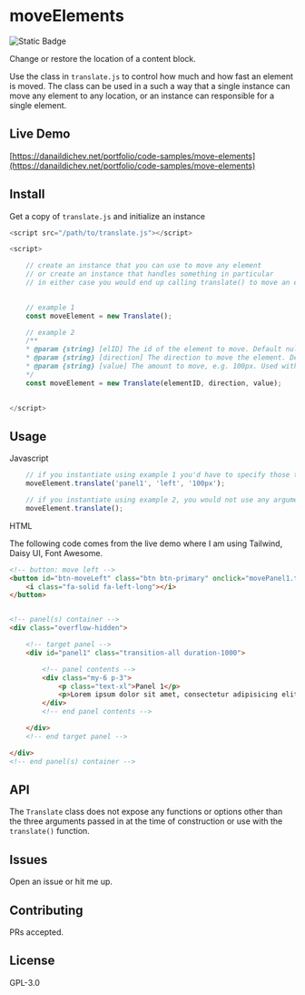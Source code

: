 # moveElements

![Static Badge](https://img.shields.io/badge/version-1-blue)

Change or restore the location of a content block.

Use the class in `translate.js` to control how much and how fast an element is moved. The class can be used in a such a way that a single instance can move any element to any location, or an instance can responsible for a single element.

## Live Demo

[https://danaildichev.net/portfolio/code-samples/move-elements](https://danaildichev.net/portfolio/code-samples/move-elements)

## Install

Get a copy of `translate.js` and initialize an instance

```javascript
<script src="/path/to/translate.js"></script>

<script>

    // create an instance that you can use to move any element
    // or create an instance that handles something in particular
    // in either case you would end up calling translate() to move an element
    

    // example 1
    const moveElement = new Translate();

    // example 2
    /**
    * @param {string} [elID] The id of the element to move. Default null.
    * @param {string} [direction] The direction to move the element. Default null.
    * @param {string} [value] The amount to move, e.g. 100px. Used with el.style.transform. Default null.
    */
    const moveElement = new Translate(elementID, direction, value);
     

</script>
```

## Usage

Javascript

```javascript
    // if you instantiate using example 1 you'd have to specify those three arguments every time you use translate()
    moveElement.translate('panel1', 'left', '100px');

    // if you instantiate using example 2, you would not use any arguments
    moveElement.translate();
```

HTML

The following code comes from the live demo where I am using Tailwind, Daisy UI, Font Awesome.

```html
<!-- button: move left -->
<button id="btn-moveLeft" class="btn btn-primary" onclick="movePanel1.translate('panel1', 'left', '100px')">
    <i class="fa-solid fa-left-long"></i>
</button>


<!-- panel(s) container -->
<div class="overflow-hidden">

    <!-- target panel -->
    <div id="panel1" class="transition-all duration-1000">

        <!-- panel contents -->
        <div class="my-6 p-3">
            <p class="text-xl">Panel 1</p>
            <p>Lorem ipsum dolor sit amet, consectetur adipisicing elit...</p>
        </div>
        <!-- end panel contents -->

    </div>
    <!-- end target panel -->

</div>
<!-- end panel(s) container -->
```

## API

The `Translate` class does not expose any functions or options other than the three arguments passed in at the time of construction or use with the `translate()` function.

## Issues

Open an issue or hit me up.

## Contributing

PRs accepted.

## License

GPL-3.0
